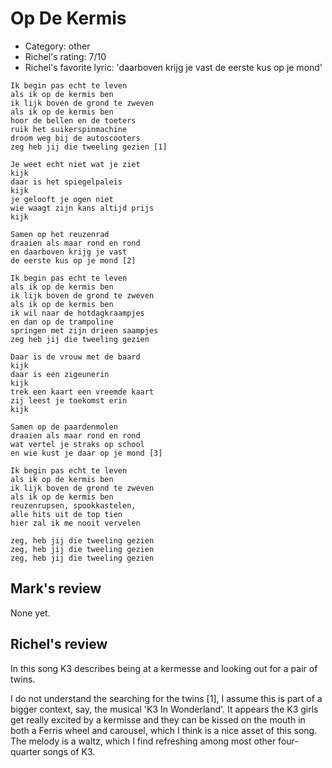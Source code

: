 # Op De Kermis

 * Category: other
 * Richel's rating: 7/10
 * Richel's favorite lyric: 'daarboven krijg je vast de eerste kus op je mond'

```
Ik begin pas echt te leven
als ik op de kermis ben
ik lijk boven de grond te zweven
als ik op de kermis ben
hoor de bellen en de toeters
ruik het suikerspinmachine
droom weg bij de autoscooters
zeg heb jij die tweeling gezien [1]

Je weet echt niet wat je ziet
kijk
daar is het spiegelpaleis
kijk
je gelooft je ogen niet
wie waagt zijn kans altijd prijs
kijk

Samen op het reuzenrad
draaien als maar rond en rond
en daarboven krijg je vast 
de eerste kus op je mond [2]

Ik begin pas echt te leven
als ik op de kermis ben
ik lijk boven de grond te zweven
als ik op de kermis ben
ik wil naar de hotdagkraampjes
en dan op de trampoline
springen met zijn drieen saampjes
zeg heb jij die tweeling gezien

Daar is de vrouw met de baard
kijk
daar is een zigeunerin
kijk
trek een kaart een vreemde kaart
zij leest je toekomst erin
kijk

Samen op de paardenmolen
draaien als maar rond en rond
wat vertel je straks op school
en wie kust je daar op je mond [3]

Ik begin pas echt te leven
als ik op de kermis ben
ik lijk boven de grond te zweven
als ik op de kermis ben
reuzenrupsen, spookkastelen,
alle hits uit de top tien
hier zal ik me nooit vervelen

zeg, heb jij die tweeling gezien
zeg, heb jij die tweeling gezien
zeg, heb jij die tweeling gezien
```

## Mark's review

None yet.

## Richel's review

In this song K3 describes being at a kermesse and looking out for a pair of twins.

I do not understand the searching for the twins [1], I assume this is part of a bigger context, say, the musical 'K3 In Wonderland'.
It appears the K3 girls get really excited by a kermisse and they can be kissed on the mouth in both a Ferris wheel and carousel,
which I think is a nice asset of this song. The melody is a waltz, which I find refreshing among most other four-quarter songs of K3.
